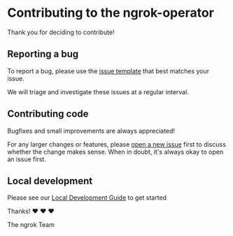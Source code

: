 # Contributing to the ngrok-operator

Thank you for deciding to contribute!

## Reporting a bug

To report a bug, please use the [issue template](https://github.com/ngrok/ngrok-operator/issues/new/choose) that best matches your issue.

We will triage and investigate these issues at a regular interval.

## Contributing code

Bugfixes and small improvements are always appreciated!

For any larger changes or features, please [open a new issue](https://github.com/ngrok/ngrok-operator/issues/new/choose) 
first to discuss whether the change makes sense. When in doubt, it's always okay to open an issue first.

## Local development

Please see our [Local Development Guide](./developer-guide) to get started

Thanks! :heart: :heart: :heart:

The ngrok Team


